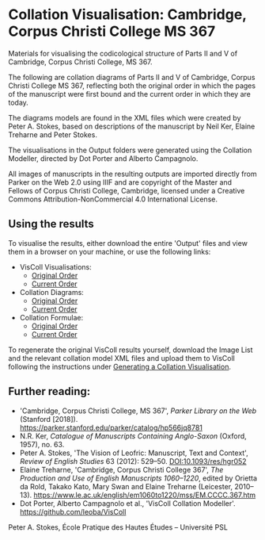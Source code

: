 # Collation Visualisation: Cambridge, Corpus Christi College MS 367

Materials for visualising the codicological structure of Parts II and V of Cambridge, Corpus Christi College, MS 367.

The following are collation diagrams of Parts II and V of Cambridge, Corpus Christi College MS 367, reflecting both the original order in which the pages of the manuscript were first bound and the current order in which they are today.

The diagrams models are found in the XML files which were created by Peter A. Stokes, based on descriptions of the manuscript by Neil Ker, Elaine Treharne and Peter Stokes. 

The visualisations in the Output folders were generated using the Collation Modeller, directed by Dot Porter and Alberto Campagnolo. 

All images of manuscripts in the resulting outputs are imported directly from Parker on the Web 2.0 using  IIIF and are copyright of the Master and Fellows of Corpus Christi College, Cambridge, licensed under a Creative Commons Attribution-NonCommercial 4.0 International
License.

## Using the results

To visualise the results, either download the entire 'Output' files and view them in a browser on your machine, or use the following links:

* VisColl Visualisations:
  * [Original Order](https://pastokes.github.io/CCCC-367/Output%20%28original%20order%29/CCCC367.html)
  * [Current Order](https://pastokes.github.io/CCCC-367/Output%20%28current%20order%29/CCCC367.html)
* Collation Diagrams:
  * [Original Order](https://pastokes.github.io/CCCC-367/Output%20%28original%20order%29/CCCC367-diagrams.html)
  * [Current Order](https://pastokes.github.io/CCCC-367/Output%20%28current%20order%29/CCCC367-diagrams.html)
* Collation Formulae:
  * [Original Order](https://pastokes.github.io/CCCC-367/Output%20%28original%20order%29/CCCC367-formulas.html)
  * [Current Order](https://pastokes.github.io/CCCC-367/Output%20%28current%20order%29/CCCC367-formulas.html)

To regenerate the original VisColl results yourself, download the Image List and the relevant collation model XML files and upload them to VisColl following the instructions under [Generating a Collation Visualisation](https://github.com/leoba/VisColl#generate-collation-visualization).

## Further reading:

* 'Cambridge, Corpus Christi College, MS 367', _Parker Library on the Web_ (Stanford [2018]). <https://parker.stanford.edu/parker/catalog/hp566jq8781>
* N.R. Ker, _Catalogue of Manuscripts Containing Anglo-Saxon_ (Oxford, 1957), no. 63.
* Peter A. Stokes, 'The Vision of Leofric: Manuscript, Text and Context', _Review of English Studies_ 63 (2012): 529–50. [DOI:10.1093/res/hgr052](http://doi.org/10.1093/res/hgr052)
* Elaine Treharne, 'Cambridge, Corpus Christi College 367', _The Production and Use of English Manuscripts 1060–1220_, edited by Orietta da Rold, Takako Kato, Mary Swan and Elaine Treharne (Leicester, 2010–13). <https://www.le.ac.uk/english/em1060to1220/mss/EM.CCCC.367.htm>
* Dot Porter, Alberto Campagnolo et al., 'VisColl Collation Modeller'. <https://github.com/leoba/VisColl>

Peter A. Stokes, École Pratique des Hautes Études – Université PSL
